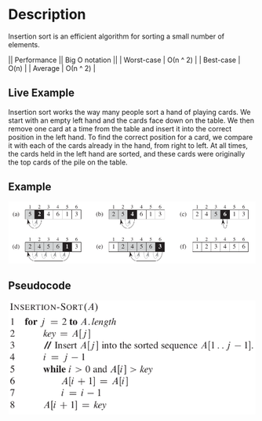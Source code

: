# Description

Insertion sort is an efficient algorithm for sorting a small number of elements.

|| Performance || Big O notation ||
| Worst-case | О(n ^ 2) |
| Best-case | O(n) |
| Average | О(n ^ 2) |

## Live Example
Insertion sort works the way many people sort a hand of playing cards.
We start with an empty left hand and the cards face down on the table.
We then remove one card at a time from the table and insert it into the correct position in the left hand.
To find the correct position for a card, we compare it with each of the cards already in the hand, from right to left.
At all times, the cards held in the left hand are sorted, and these cards were originally the top cards of the pile on the table.

## Example
![Example](static/is_example.png?raw=true)

## Pseudocode
![Pseudocode](static/pseudocode.png?raw=true)

